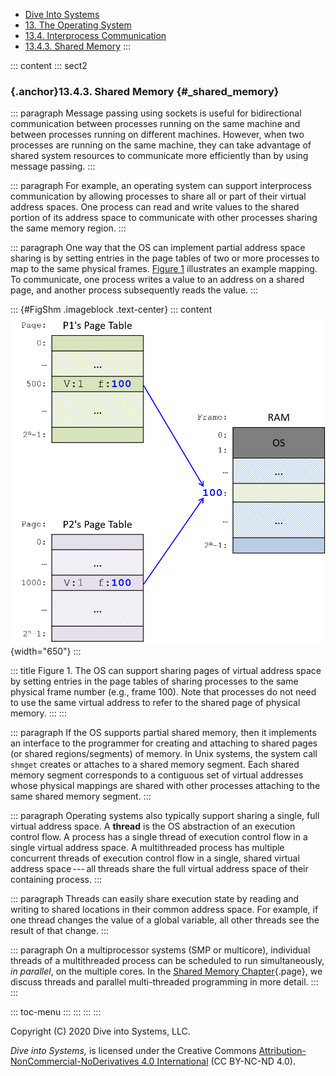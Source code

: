 



-   [Dive Into Systems](../index-2.html)
-   [13. The Operating System](index.html)
-   [13.4. Interprocess Communication](ipc.html)
-   [13.4.3. Shared Memory](ipc_shm.html)
:::

::: content
::: sect2
### [](#_shared_memory){.anchor}13.4.3. Shared Memory {#_shared_memory}

::: paragraph
Message passing using sockets is useful for bidirectional communication
between processes running on the same machine and between processes
running on different machines. However, when two processes are running
on the same machine, they can take advantage of shared system resources
to communicate more efficiently than by using message passing.
:::

::: paragraph
For example, an operating system can support interprocess communication
by allowing processes to share all or part of their virtual address
spaces. One process can read and write values to the shared portion of
its address space to communicate with other processes sharing the same
memory region.
:::

::: paragraph
One way that the OS can implement partial address space sharing is by
setting entries in the page tables of two or more processes to map to
the same physical frames. [Figure 1](#FigShm) illustrates an example
mapping. To communicate, one process writes a value to an address on a
shared page, and another process subsequently reads the value.
:::

::: {#FigShm .imageblock .text-center}
::: content
![ipc through shared memory pages](_images/shm.png){width="650"}
:::

::: title
Figure 1. The OS can support sharing pages of virtual address space by
setting entries in the page tables of sharing processes to the same
physical frame number (e.g., frame 100). Note that processes do not need
to use the same virtual address to refer to the shared page of physical
memory.
:::
:::

::: paragraph
If the OS supports partial shared memory, then it implements an
interface to the programmer for creating and attaching to shared pages
(or shared regions/segments) of memory. In Unix systems, the system call
`shmget` creates or attaches to a shared memory segment. Each shared
memory segment corresponds to a contiguous set of virtual addresses
whose physical mappings are shared with other processes attaching to the
same shared memory segment.
:::

::: paragraph
Operating systems also typically support sharing a single, full virtual
address space. A **thread** is the OS abstraction of an execution
control flow. A process has a single thread of execution control flow in
a single virtual address space. A multithreaded process has multiple
concurrent threads of execution control flow in a single, shared virtual
address space --- all threads share the full virtual address space of
their containing process.
:::

::: paragraph
Threads can easily share execution state by reading and writing to
shared locations in their common address space. For example, if one
thread changes the value of a global variable, all other threads see the
result of that change.
:::

::: paragraph
On a multiprocessor systems (SMP or multicore), individual threads of a
multithreaded process can be scheduled to run simultaneously, *in
parallel*, on the multiple cores. In the [Shared Memory
Chapter](../C14-SharedMemory/index.html#_leveraging_shared_memory_in_the_multicore_era){.page},
we discuss threads and parallel multi-threaded programming in more
detail.
:::
:::

::: toc-menu
:::
:::
:::
:::

Copyright (C) 2020 Dive into Systems, LLC.

*Dive into Systems,* is licensed under the Creative Commons
[Attribution-NonCommercial-NoDerivatives 4.0
International](https://creativecommons.org/licenses/by-nc-nd/4.0/) (CC
BY-NC-ND 4.0).

